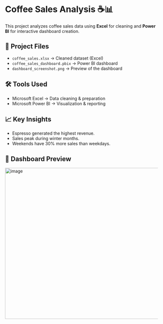 # Coffee Sales Analysis ☕📊

This project analyzes coffee sales data using **Excel** for cleaning and **Power BI** for interactive dashboard creation.

## 📂 Project Files
- `coffee_sales.xlsx` → Cleaned dataset (Excel)
- `coffee_sales_dashboard.pbix` → Power BI dashboard
- `dashboard_screenshot.png` → Preview of the dashboard

## 🛠 Tools Used
- Microsoft Excel → Data cleaning & preparation
- Microsoft Power BI → Visualization & reporting

## 📈 Key Insights
- Espresso generated the highest revenue.
- Sales peak during winter months.
- Weekends have 30% more sales than weekdays.

## 📸 Dashboard Preview
<img width="887" height="499" alt="image" src="https://github.com/user-attachments/assets/f44a138f-40c2-4de6-88af-ae70af78c2d5" />


